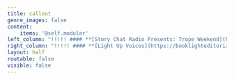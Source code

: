 ```yaml
---
title: callout
genre_images: false
content:
    items: '@self.modular'
left_column: "!!!!! #### **[Story Chat Radio Presents: Trope Weekend](https://www.storychatradio.com/trope-weekend)**\n!!!!! (Classes and Workshops)\n\n!!!!! #### **[Monthly Writing Tips Round-Up](https://booklighteditorial.com/blog)**\n!!!!! (New Topics Every Month!)"
right_column: "!!!!! #### **[Light Up Voices](https://booklighteditorial.com/blog/light-up-voices)**\n!!!!! (Free Giveaway for Marginalized Authors)\n\n!!!!! #### **[Newsletter Sign-Up and Free Self-Editing Workbook](https://booklighteditorial.us15.list-manage.com/subscribe?u=41cbd1b3120b5a7852e2b113c&id=2186454ed1)**\n"
layout: half
routable: false
visible: false
---
```


